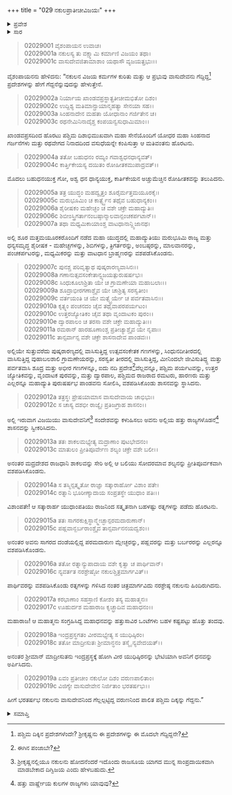 +++
title = "029 ನಕುಲಪ್ರಾತೀಚೀವಿಜಯಃ"
+++

<details><summary>ಪ್ರವೇಶ</summary>


।।   ಓಂ ಓಂ ನಮೋ ನಾರಾಯಣಾಯ।।   ಶ್ರೀ ವೇದವ್ಯಾಸಾಯ ನಮಃ ।।

ಶ್ರೀ ಕೃಷ್ಣದ್ವೈಪಾಯನ ವೇದವ್ಯಾಸ ವಿರಚಿತ  

**ಶ್ರೀ ಮಹಾಭಾರತ**

**ಸಭಾ ಪರ್ವ**

**ದಿಗ್ವಿಜಯ ಪರ್ವ**

**ಅಧ್ಯಾಯ 29**

</details>


<details><summary>ಸಾರ</summary>

ನಕುಲನ ಪಶ್ಚಿಮ ದಿಗ್ವಿಜಯ (1-19).

</details>


> 02029001 ವೈಶಂಪಾಯನ ಉವಾಚ।  
02029001a ನಕುಲಸ್ಯ ತು ವಕ್ಷ್ಯಾಮಿ ಕರ್ಮಾಣಿ ವಿಜಯಂ ತಥಾ।   
02029001c ವಾಸುದೇವಜಿತಾಮಾಶಾಂ ಯಥಾಸೌ ವ್ಯಜಯತ್ಪ್ರಭುಃ।।

ವೈಶಂಪಾಯನನು ಹೇಳಿದನು: “ನಕುಲನ ವಿಜಯ ಕರ್ಮಗಳ ಕುರಿತು ಮತ್ತು ಆ ಪ್ರಭುವು ವಾಸುದೇವನು ಗೆದ್ದಿದ್ದ[^1] ಪ್ರದೇಶಗಳನ್ನು ಹೇಗೆ ಗೆದ್ದನೆನ್ನುವುದನ್ನು ಹೇಳುತ್ತೇನೆ.

> 02029002a ನಿರ್ಯಾಯ ಖಾಂಡವಪ್ರಸ್ಥಾತ್ಪ್ರತೀಚೀಮಭಿತೋ ದಿಶಂ।  
02029002c ಉದ್ದಿಶ್ಯ ಮತಿಮಾನ್ಪ್ರಾಯಾನ್ಮಹತ್ಯಾ ಸೇನಯಾ ಸಹ।।   
02029003a ಸಿಂಹನಾದೇನ ಮಹತಾ ಯೋಧಾನಾಂ ಗರ್ಜಿತೇನ ಚ।  
02029003c ರಥನೇಮಿನಿನಾದೈಶ್ಚ ಕಂಪಯನ್ವಸುಧಾಮಿಮಾಂ।।

ಖಾಂಡವಪ್ರಸದಿಂದ ಹೊರಟು ಪಶ್ಚಿಮ ದಿಶಾಭಿಮುಖವಾಗಿ ಮಹಾ ಸೇನೆಯೊಂದಿಗೆ ಯೋಧರ ಮಹಾ ಸಿಂಹನಾದ ಗರ್ಜನೆಗಳು ಮತ್ತು ರಥವೇಗದ ನಿನಾದದಿಂದ ವಸುಧೆಯನ್ನೇ ಕಂಪಿಸುತ್ತಾ ಆ ಮತಿವಂತನು ಹೊರಟನು.

> 02029004a ತತೋ ಬಹುಧನಂ ರಮ್ಯಂ ಗವಾಶ್ವಧನಧಾನ್ಯವತ್।   
02029004c ಕಾರ್ತ್ತಿಕೇಯಸ್ಯ ದಯಿತಂ ರೋಹೀತಕಮುಪಾದ್ರವತ್।।

ಮೊದಲು ಬಹುಧನಯುಕ್ತ ಗೋ, ಅಶ್ವ ಧನ ಧಾನ್ಯಯುಕ್ತ, ಕಾರ್ತಿಕೇಯನ ಅಚ್ಚುಮೆಚ್ಚಿನ ರೋಹೀತಕವನ್ನು ತಲುಪಿದನು.

> 02029005a ತತ್ರ ಯುದ್ಧಂ ಮಹದ್ವೃತ್ತಂ ಶೂರೈರ್ಮತ್ತಮಯೂರಕೈಃ।  
02029005c ಮರುಭೂಮಿಂ ಚ ಕಾರ್ತ್ಸ್ನ್ಯೆನ ತಥೈವ ಬಹುಧಾನ್ಯಕಂ।।  
02029006a ಶೈರೀಷಕಂ ಮಹೇಚ್ಛಂ ಚ ವಶೇ ಚಕ್ರೇ ಮಹಾದ್ಯುತಿಃ।  
02029006c ಶಿಬೀಂಸ್ತ್ರಿಗರ್ತಾನಂಬಷ್ಠಾನ್ಮಾಲವಾನ್ಪಂಚಕರ್ಪಟಾನ್।।  
02029007a ತಥಾ ಮಧ್ಯಮಿಕಾಯಾಂಶ್ಚ ವಾಟಧಾನಾನ್ದ್ವಿಜಾನಥ।

ಅಲ್ಲಿ ಶೂರ ಮತ್ತಮಯೂರಕರೊಂದಿಗೆ ನಡೆದ ಮಹಾ ಯುದ್ಧದಲ್ಲಿ ಮಹಾದ್ಯುತಿಯು ಮರುಭೂಮಿ ರಾಜ್ಯ ಮತ್ತು ಧನ್ಯಸಮೃದ್ಧ ಶೈರೀಷಕ - ಮಹೇಚ್ಛಗಳನ್ನು, ಶಿಬಿಗಳನ್ನು, ತ್ರಿಗರ್ತರನ್ನು, ಅಂಬಷ್ಠರನ್ನು, ಮಾಲವಾನರನ್ನು, ಪಂಚಕರ್ಪಟರನ್ನು, ಮಧ್ಯಮಿಕರನ್ನು ಮತ್ತು ವಾಟಧಾನ ಬ್ರಾಹ್ಮಣರನ್ನು ವಶಪಡೆಸಿಕೊಂಡನು.

> 02029007c ಪುನಶ್ಚ ಪರಿವೃತ್ಯಾಥ ಪುಷ್ಕರಾರಣ್ಯವಾಸಿನಃ।।  
02029008a ಗಣಾನುತ್ಸವಸಂಕೇತಾನ್ವ್ಯಜಯತ್ಪುರುಷರ್ಷಭಃ।  
02029008c ಸಿಂಧುಕೂಲಾಶ್ರಿತಾ ಯೇ ಚ ಗ್ರಾಮಣೇಯಾ ಮಹಾಬಲಾಃ।।   
02029009a ಶೂದ್ರಾಭೀರಗಣಾಶ್ಚೈವ ಯೇ ಚಾಶ್ರಿತ್ಯ ಸರಸ್ವತೀಂ।  
02029009c ವರ್ತಯಂತಿ ಚ ಯೇ ಮತ್ಸ್ಯೈರ್ಯೇ ಚ ಪರ್ವತವಾಸಿನಃ।।  
02029010a ಕೃತ್ಸ್ನಂ ಪಂಚನದಂ ಚೈವ ತಥೈವಾಪರಪರ್ಯಟಂ।  
02029010c ಉತ್ತರಜ್ಯೋತಿಕಂ ಚೈವ ತಥಾ ವೃಂದಾಟಕಂ ಪುರಂ।।  
02029010e ದ್ವಾರಪಾಲಂ ಚ ತರಸಾ ವಶೇ ಚಕ್ರೇ ಮಹಾದ್ಯುತಿಃ।।  
02029011a ರಮಠಾನ್ ಹಾರಹೂಣಾಂಶ್ಚ ಪ್ರತೀಚ್ಯಾಶ್ಚೈವ ಯೇ ನೃಪಾಃ।  
02029011c ತಾನ್ಸರ್ವಾನ್ಸ ವಶೇ ಚಕ್ರೇ ಶಾಸನಾದೇವ ಪಾಂಡವಃ।।

ಅಲ್ಲಿಯೇ ಸುತ್ತುವರೆದು ಪುಷ್ಕರಾರಣ್ಯದಲ್ಲಿ ವಾಸಿಸುತ್ತಿದ್ದ ಉತ್ಸವಸಂಕೇತಕ ಗಣಗಳನ್ನು, ಸಿಂಧುನದೀತೀರದಲ್ಲಿ ವಾಸಿಸುತ್ತಿದ್ದ ವುಹಾಬಲಶಾಲಿ ಗ್ರಾಮಣೇಯರನ್ನು, ಸರಸ್ವತೀ ತೀರದಲ್ಲಿ ವಾಸಿಸುತ್ತಿದ್ದ, ಮೀನಿಂದಲೇ ಜೀವಿಸುತಿದ್ದ್ದ ಮತ್ತು ಪರ್ವತವಾಸಿ ಶೂದ್ರ ಮತ್ತು ಅಭೀರ ಗಣಗಳನ್ನೂ, ಐದು ನದಿ ಪ್ರದೇಶ[^2]ವೆಲ್ಲವನ್ನೂ, ಪಶ್ಚಿಮ ಪರ್ಯಟವನ್ನು, ಉತ್ತರ ಜ್ಯೋತಿಕವನ್ನು, ವೃಂದಾಟಕ ಪುರವನ್ನು, ಮತ್ತು ದ್ವಾರಪಾಲ, ಪಶ್ಚಿಮದ ರಾಜರಾದ ರಮಟರು, ಹಾರಣರು ಮತ್ತು ಎಲ್ಲರನ್ನೂ ಮಹಾದ್ಯುತಿ ಪುರುಷರ್ಷಭ ಪಾಂಡವನು ಸೋಲಿಸಿ, ವಶಪಡಿಸಿಕೊಂಡು ಶಾಸನವನ್ನು ಸ್ಥಾಸಿದನು.

> 02029012a ತತ್ರಸ್ಥಃ ಪ್ರೇಷಯಾಮಾಸ ವಾಸುದೇವಾಯ ಚಾಭಿಭುಃ।  
02029012c ಸ ಚಾಸ್ಯ ದಶಭೀ ರಾಜ್ಯೈಃ ಪ್ರತಿಜಗ್ರಾಹ ಶಾಸನಂ।।

ಅಲ್ಲಿ ಇರುವಾಗ ವಿಜಯಿಯು ವಾಸುದೇವನಿಗೆ[^3] ಸಂದೇಶವನ್ನು ಕಳುಹಿಸಲು ಅವನು ಅಲ್ಲಿಯ ಹತ್ತು ರಾಜ್ಯಗಳೊಡನೆ[^4] ಶಾಸನವನ್ನು ಸ್ವೀಕರಿಸಿದನು.

> 02029013a ತತಃ ಶಾಕಲಮಭ್ಯೇತ್ಯ ಮದ್ರಾಣಾಂ ಪುಟಭೇದನಂ।  
02029013c ಮಾತುಲಂ ಪ್ರೀತಿಪೂರ್ವೇಣ ಶಲ್ಯಂ ಚಕ್ರೇ ವಶೇ ಬಲೀ।।

ಅನಂತರ ಮದ್ರದೇಶದ ರಾಜಧಾನಿ ಶಾಕಲವನ್ನು ಸೇರಿ ಅಲ್ಲಿ ಆ ಬಲಿಯು ಸೋದರಮಾವ ಶಲ್ಯನನ್ನು ಪ್ರೀತಿಪೂರ್ವಕವಾಗಿ ವಶಪಡಿಸಿಕೊಂಡನು.

> 02029014a ಸ ತಸ್ಮಿನ್ಸತ್ಕೃತೋ ರಾಜ್ಞಾ ಸತ್ಕಾರಾರ್ಹೋ ವಿಶಾಂ ಪತೇ।  
02029014c ರತ್ನಾನಿ ಭೂರೀಣ್ಯಾದಾಯ ಸಂಪ್ರತಸ್ಥೇ ಯುಧಾಂ ಪತಿಃ।।

ವಿಶಾಂಪತೇ! ಆ ಸತ್ಕಾರಾರ್ಹ ಯುಧಾಂಪತಿಯು ರಾಜನಿಂದ ಸತ್ಕೃತನಾಗಿ ಬಹಳಷ್ಟು ರತ್ನಗಳನ್ನು ಪಡೆದು ಹೊರಟನು.

> 02029015a ತತಃ ಸಾಗರಕುಕ್ಷಿಸ್ಥಾನ್ಮ್ಲೇಚ್ಛಾನ್ಪರಮದಾರುಣಾನ್।  
02029015c ಪಹ್ಲವಾನ್ಬರ್ಬರಾಂಶ್ಚೈವ ತಾನ್ಸರ್ವಾನನಯದ್ವಶಂ।।

ಅನಂತರ ಅವನು ಸಾಗರದ ದಂಡೆಯಲ್ಲಿದ್ದ ಪರಮದಾರುಣ ಮ್ಲೇಚ್ಛರನ್ನು, ಪಹ್ಲವರನ್ನು ಮತ್ತು ಬರ್ಬರರನ್ನು ಎಲ್ಲರನ್ನೂ ವಶಪಡಿಸಿಕೊಂಡನು.

> 02029016a ತತೋ ರತ್ನಾನ್ಯುಪಾದಾಯ ವಶೇ ಕೃತ್ವಾ ಚ ಪಾರ್ಥಿವಾನ್।  
02029016c ನ್ಯವರ್ತತ ನರಶ್ರೇಷ್ಠೋ ನಕುಲಶ್ಚಿತ್ರಮಾರ್ಗವಿತ್।।

ಪಾರ್ಥಿವರನ್ನು ವಶಪಡಿಸಿಕೊಂಡು ರತ್ನಗಳನ್ನು ಗಳಿಸಿದ ನಂತರ ಚಿತ್ರಮಾರ್ಗವಿದು ನರಶ್ರೇಷ್ಠ ನಕುಲನು ಹಿಂದಿರುಗಿದನು.

> 02029017a ಕರಭಾಣಾಂ ಸಹಸ್ರಾಣಿ ಕೋಶಂ ತಸ್ಯ ಮಹಾತ್ಮನಃ।  
02029017c ಊಹುರ್ದಶ ಮಹಾರಾಜ ಕೃಚ್ಛ್ರಾದಿವ ಮಹಾಧನಂ।।

ಮಹಾರಾಜ! ಆ ಮಹಾತ್ಮನು ಸಂಗ್ರಹಿಸಿದ್ದ ಮಹಾಧನವನ್ನು ಹತ್ತುಸಾವಿರ ಒಂಟೆಗಳು ಬಹಳ ಕಷ್ಟಪಟ್ಟು ಹೊತ್ತು ತಂದವು.

> 02029018a ಇಂದ್ರಪ್ರಸ್ಥಗತಂ ವೀರಮಭ್ಯೇತ್ಯ ಸ ಯುಧಿಷ್ಠಿರಂ।  
02029018c ತತೋ ಮಾದ್ರೀಸುತಃ ಶ್ರೀಮಾನ್ಧನಂ ತಸ್ಮೈ ನ್ಯವೇದಯತ್।।

ಅನಂತರ ಶ್ರೀಮಾನ್ ಮಾದ್ರೀಸುತನು ಇಂದ್ರಪ್ರಸ್ಥಕ್ಕೆ ಹೋಗಿ ವೀರ ಯುಧಿಷ್ಠಿರನನ್ನು ಭೇಟಿಯಾಗಿ ಅವನಿಗೆ ಧನವನ್ನು ಅರ್ಪಿಸಿದನು.

> 02029019a ಏವಂ ಪ್ರತೀಚೀಂ ನಕುಲೋ ದಿಶಂ ವರುಣಪಾಲಿತಾಂ।  
02029019c ವಿಜಿಗ್ಯೇ ವಾಸುದೇವೇನ ನಿರ್ಜಿತಾಂ ಭರತರ್ಷಭಃ।।

ಹೀಗೆ ಭರತರ್ಷಭ ನಕುಲನು ವಾಸುದೇವನಿಂದ ಗೆಲ್ಲಲ್ಪಟ್ಟಿದ್ದ ವರುಣನಿಂದ ಪಾಲಿತ ಪಶ್ಚಿಮ ದಿಕ್ಕನ್ನು ಗೆದ್ದನು.”



<details><summary>ಸಮಾಪ್ತಿ</summary>


ಇತಿ ಶ್ರೀ ಮಹಾಭಾರತೇ ಸಭಾಪರ್ವಣಿ ದಿಗ್ವಿಜಯಪರ್ವಣಿ ನಕುಲಪ್ರಾತೀಚೀವಿಜಯೇ ಏಕೋನತ್ರಿಂಶೋಽಧ್ಯಾಯಃ।।  
ಇದು ಶ್ರೀ ಮಹಾಭಾರತದಲ್ಲಿ ಸಭಾಪರ್ವದಲ್ಲಿ ದಿಗ್ವಿಜಯಪರ್ವದಲ್ಲಿ ನಕುಲಪ್ರಾತೀಚೀವಿಜಯ ಎನ್ನುವ ಇಪ್ಪತ್ತೊಂಭತ್ತನೆಯ ಅಧ್ಯಾಯವು.
ಇತಿ ಶ್ರೀ ಮಹಾಭಾರತೇ ಸಭಾಪರ್ವಣಿ ದಿಗ್ವಿಜಯಪರ್ವಃ।।  
ಇದು ಶ್ರೀ ಮಹಾಭಾರತದಲ್ಲಿ ಸಭಾಪರ್ವದಲ್ಲಿ ದಿಗ್ವಿಜಯಪರ್ವವು.
ಇದೂವರೆಗಿನ ಒಟ್ಟು ಮಹಾಪರ್ವಗಳು-1/18, ಉಪಪರ್ವಗಳು-23/100, ಅಧ್ಯಾಯಗಳು-254/1995, ಶ್ಲೋಕಗಳು-8227/73840.


</details>

[^1]: ಪಶ್ಚಿಮ ದಿಕ್ಕಿನ ಪ್ರದೇಶಗಳೆಂದೇ? ಶ್ರೀಕೃಷ್ಣನು ಈ ಪ್ರದೇಶಗಳನ್ನು ಈ ಮೊದಲೇ ಗೆದ್ದಿದ್ದನೇ?

[^2]: ಈಗಿನ ಪಂಜಾಬೇ?

[^3]: ಶ್ರೀಕೃಷ್ಣನಲ್ಲಿಯೂ ನಕುಲನು ಹೋದನೆಂದರೆ ಇದೊಂದು ರಾಜಸೂಯ ಯಾಗದ ಮುನ್ನ ಸಾಂಪ್ರದಾಯಿಕವಾಗಿ ಮಾಡಬೇಕಾದ ದಿಗ್ವಿಜಯ ಎಂದು ಹೇಳಬಹುದು.

[^4]: ಹತ್ತು ವಾರ್ಷ್ಣೇಯ ಕುಲಗಳ ರಾಜ್ಯಗಳು ಯಾವುವು?


